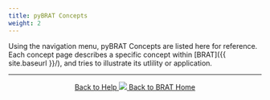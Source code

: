 ```yaml
---
title: pyBRAT Concepts
weight: 2
---
```


Using the navigation menu, pyBRAT Concepts are listed here for reference. Each concept page describes a specific concept within [BRAT]({{ site.baseurl }}/), and tries to illustrate its utlility or application.

------
<div align="center">
	<a class="hollow button" href="{{ site.baseurl }}/Documentation"><i class="fa fa-info-circle"></i> Back to Help </a>
	<a class="hollow button" href="{{ site.baseurl }}/"><img src="{{ site.baseurl }}/assets/images/favicons/favicon-16x16.png">  Back to BRAT Home </a>  
</div>
